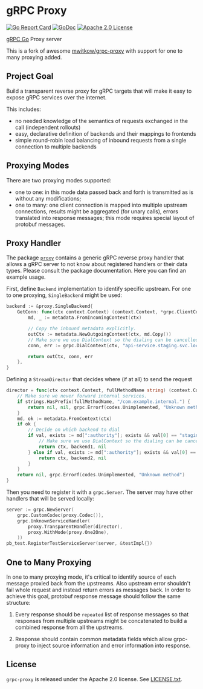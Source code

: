 # gRPC Proxy

[![Go Report Card](https://goreportcard.com/badge/github.com/talos-systems/grpc-proxy)](https://goreportcard.com/report/github.com/talos-systems/grpc-proxy)
[![GoDoc](http://img.shields.io/badge/GoDoc-Reference-blue.svg)](https://godoc.org/github.com/talos-systems/grpc-proxy)
[![Apache 2.0 License](https://img.shields.io/badge/License-Apache%202.0-blue.svg)](LICENSE)

[gRPC Go](https://github.com/grpc/grpc-go) Proxy server

This is a fork of awesome [mwitkow/grpc-proxy](https://github.com/mwitkow/grpc-proxy) with support
for one to many proxying added.

## Project Goal

Build a transparent reverse proxy for gRPC targets that will make it easy to expose gRPC services
over the internet.

This includes:

* no needed knowledge of the semantics of requests exchanged in the call (independent rollouts)
* easy, declarative definition of backends and their mappings to frontends
* simple round-robin load balancing of inbound requests from a single connection to multiple backends

## Proxying Modes

There are two proxying modes supported:

* one to one: in this mode data passed back and forth is transmitted as is without any modifications;
* one to many: one client connection is mapped into multiple upstream connections, results might be aggregated
  (for unary calls), errors translated into response messages; this mode requires special layout of protobuf messages.

## Proxy Handler

The package [`proxy`](proxy/) contains a generic gRPC reverse proxy handler that allows a gRPC server to
not know about registered handlers or their data types.
Please consult the package documentation.
Here you can find an example usage.

First, define `Backend` implementation to identify specific upstream.
For one to one proxying, `SingleBackend` might be used:

```go
backend := &proxy.SingleBackend{
    GetConn: func(ctx context.Context) (context.Context, *grpc.ClientConn, error) {
        md, _ := metadata.FromIncomingContext(ctx)

        // Copy the inbound metadata explicitly.
        outCtx := metadata.NewOutgoingContext(ctx, md.Copy())
        // Make sure we use DialContext so the dialing can be cancelled/time out together with the context.
        conn, err := grpc.DialContext(ctx, "api-service.staging.svc.local", grpc.WithCodec(proxy.Codec())) // nolint: staticcheck

        return outCtx, conn, err
    },
}
```

Defining a `StreamDirector` that decides where (if at all) to send the request

```go
director = func(ctx context.Context, fullMethodName string) (context.Context, *grpc.ClientConn, error) {
    // Make sure we never forward internal services.
    if strings.HasPrefix(fullMethodName, "/com.example.internal.") {
        return nil, nil, grpc.Errorf(codes.Unimplemented, "Unknown method")
    }
    md, ok := metadata.FromContext(ctx)
    if ok {
        // Decide on which backend to dial
        if val, exists := md[":authority"]; exists && val[0] == "staging.api.example.com" {
            // Make sure we use DialContext so the dialing can be cancelled/time out together with the context.
            return ctx, backend1, nil
        } else if val, exists := md[":authority"]; exists && val[0] == "api.example.com" {
            return ctx, backend2, nil
        }
    }
    return nil, grpc.Errorf(codes.Unimplemented, "Unknown method")
}
```

Then you need to register it with a `grpc.Server`.
The server may have other handlers that will be served locally:

```go
server := grpc.NewServer(
    grpc.CustomCodec(proxy.Codec()),
    grpc.UnknownServiceHandler(
        proxy.TransparentHandler(director),
        proxy.WithMode(proxy.One2One),
    ))
pb_test.RegisterTestServiceServer(server, &testImpl{})
```

## One to Many Proxying

In one to many proxying mode, it's critical to identify source of each message proxied back from the upstreams.
Also upstream error shouldn't fail whole request and instead return errors as messages back.
In order to achieve this goal, protobuf response message should follow the same structure:

1. Every response should be `repeated` list of response messages so that responses from multiple upstreams might be
concatenated to build a combined response from all the upstreams.

2. Response should contain common metadata fields which allow grpc-proxy to inject source information and error information
into response.

## License

`grpc-proxy` is released under the Apache 2.0 license.
See [LICENSE.txt](LICENSE.txt).

